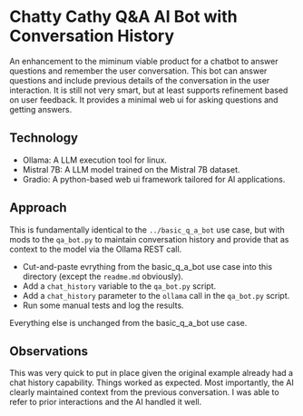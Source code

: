 # Chatty Cathy Q&A AI Bot with Conversation History

An enhancement to the miminum viable product for a chatbot to answer questions and remember the user conversation. This bot can answer questions and include previous details of the conversation in the user interaction. It is still not very smart, but at least supports refinement based on user feedback.  It provides a minimal web ui for asking questions and getting answers.

## Technology

- Ollama:  A LLM execution tool for linux.
- Mistral 7B:  A LLM model trained on the Mistral 7B dataset.
- Gradio: A python-based web ui framework tailored for AI applications.

## Approach

This is fundamentally identical to the ```../basic_q_a_bot``` use case, but with mods to the ```qa_bot.py``` to maintain conversation history and provide that as context to the model via the Ollama REST call.
- Cut-and-paste evrything from the basic_q_a_bot use case into this directory (except the ```readme.md``` obviously).
- Add a ```chat_history``` variable to the ```qa_bot.py``` script.
- Add a ```chat_history``` parameter to the ```ollama``` call in the ```qa_bot.py``` script.
- Run some manual tests and log the results.

Everything else is unchanged from the basic_q_a_bot use case.

## Observations

This was very quick to put in place given the original example already had a chat history capability.  Things worked as expected.  Most importantly, the AI clearly maintained context from the previous conversation.  I was able to refer to prior interactions and the AI handled it well.